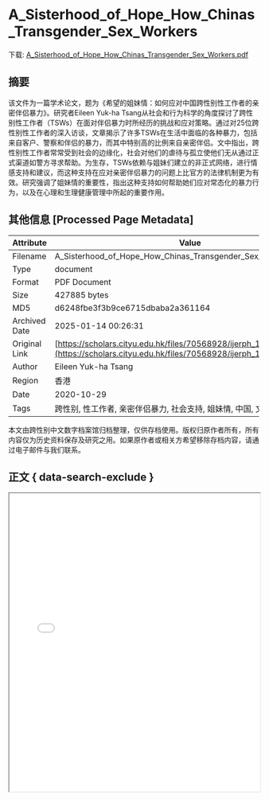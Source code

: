 # A_Sisterhood_of_Hope_How_Chinas_Transgender_Sex_Workers

<!-- tcd_download_link -->
下载: [A_Sisterhood_of_Hope_How_Chinas_Transgender_Sex_Workers.pdf](A_Sisterhood_of_Hope_How_Chinas_Transgender_Sex_Workers.pdf)
<!-- tcd_download_link_end -->

## 摘要

<!-- tcd_abstract -->
该文件为一篇学术论文，题为《希望的姐妹情：如何应对中国跨性别性工作者的亲密伴侣暴力》。研究者Eileen Yuk-ha Tsang从社会和行为科学的角度探讨了跨性别性工作者（TSWs）在面对伴侣暴力时所经历的挑战和应对策略。通过对25位跨性别性工作者的深入访谈，文章揭示了许多TSWs在生活中面临的各种暴力，包括来自客户、警察和伴侣的暴力，而其中特别高的比例来自亲密伴侣。文中指出，跨性别性工作者常常受到社会的边缘化，社会对他们的虐待与孤立使他们无从通过正式渠道如警方寻求帮助。为生存，TSWs依赖与姐妹们建立的非正式网络，进行情感支持和建议，而这种支持在应对亲密伴侣暴力的问题上比官方的法律机制更为有效。研究强调了姐妹情的重要性，指出这种支持如何帮助她们应对常态化的暴力行为，以及在心理和生理健康管理中所起的重要作用。

<!-- tcd_abstract_end -->

## 其他信息 [Processed Page Metadata]

| Attribute       | Value                                  |
|-----------------|----------------------------------------|
| Filename        | A_Sisterhood_of_Hope_How_Chinas_Transgender_Sex_Workers.pdf                             |
| Type            | document                                 |
| Format          | PDF Document                               |
| Size            | 427885 bytes                           |
| MD5             | d6248fbe3f3b9ce6715dbaba2a361164                                  |
| Archived Date   | 2025-01-14 00:26:31                             |
| Original Link   | [https://scholars.cityu.edu.hk/files/70568928/ijerph_17_07959_v3.pdf](https://scholars.cityu.edu.hk/files/70568928/ijerph_17_07959_v3.pdf)                         |
| Author          | Eileen Yuk-ha Tsang                               |
| Region          | 香港                               |
| Date            | 2020-10-29                                 |
| Tags            | 跨性别, 性工作者, 亲密伴侣暴力, 社会支持, 姐妹情, 中国, 文献研究, 人文社科                                 |

本文由跨性别中文数字档案馆归档整理，仅供存档使用。版权归原作者所有，所有内容仅为历史资料保存及研究之用。如果原作者或相关方希望移除存档内容，请通过电子邮件与我们联系。

## 正文 { data-search-exclude }

<!-- tcd_main_text -->
<iframe src="../A_Sisterhood_of_Hope_How_Chinas_Transgender_Sex_Workers.pdf" width="100%" height="600px">
    <p>无法显示PDF，请下载查看。</p>
</iframe>
<!-- tcd_main_text_end -->

